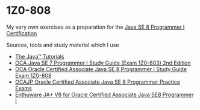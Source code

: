 # 1Z0-808
My very own exercises as a preparation for the [Java SE 8 Programmer I Certification](https://education.oracle.com/pls/web_prod-plq-dad/db_pages.getpage?page_id=5001&get_params=p_exam_id:1Z0-808)

Sources, tools and study material which I use
- [The Java™ Tutorials](https://docs.oracle.com/javase/tutorial)
- [OCA Java SE 7 Programmer I Study Guide (Exam 1Z0-803) 2nd Edition](https://www.mhprofessional.com/9780071789424-usa-oca-java-se-7-programmer-i-study-guide-exam-1z0-803-group)
- [OCA Oracle Certified Associate Java SE 8 Programmer I Study Guide Exam 1Z0-808](http://eu.wiley.com/WileyCDA/WileyTitle/productCd-1118957407.html)
- [OCAJP Oracle Certified Associate Java SE 8 Programmer Practice Exams](https://www.amazon.com/Oracle-Certified-Associate-Programmer-Practice-ebook/dp/B00TVERES2)
- [Enthuware JA+ V8 for Oracle Certified Associate Java SE8 Programmer I](http://enthuware.com/index.php/mock-exams/oracle-certified-associate/java-oca-certification-8)